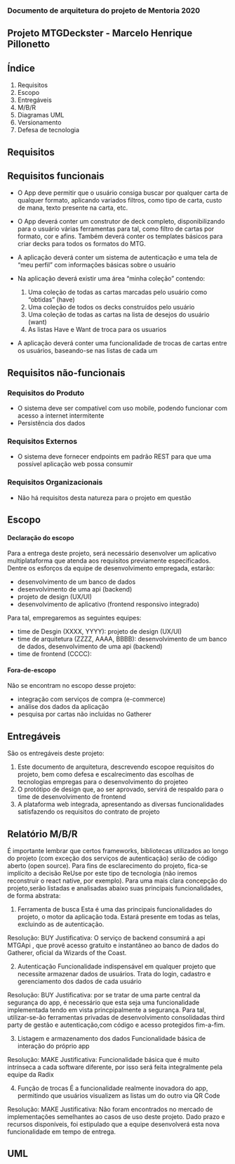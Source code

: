 ### Documento de arquitetura do projeto de Mentoria 2020

## Projeto MTGDeckster - Marcelo Henrique Pillonetto

## **Índice**

1. Requisitos  
2. Escopo
3. Entregáveis
4. M/B/R
5. Diagramas UML
6. Versionamento
7. Defesa de tecnologia

## Requisitos

## Requisitos funcionais
* O App deve permitir que o usuário consiga buscar por qualquer carta de qualquer formato, aplicando variados filtros, como tipo de carta, custo de mana, texto presente na carta, etc.

* O App deverá conter um construtor de deck completo, disponibilizando para o usuário várias ferramentas para tal, como filtro de cartas por formato, cor e afins. Também deverá conter os templates básicos para criar decks para todos os formatos do MTG.

* A aplicação deverá conter um sistema de autenticação e uma tela de “meu perfil” com informações básicas sobre o usuário

* Na aplicação deverá existir uma área “minha coleção” contendo:
    1. Uma coleção de todas as cartas marcadas pelo usuário como “obtidas” (have)
    2. Uma coleção de todos os decks construídos pelo usuário
    3. Uma coleção de todas as cartas na lista de desejos do usuário (want)
    4. As listas Have e Want de troca para os usuarios

* A aplicação deverá conter uma funcionalidade de trocas de cartas entre os usuários, baseando-se nas listas de cada um


## Requisitos não-funcionais
### Requisitos do Produto
* O sistema deve ser compatível com uso mobile, podendo funcionar com acesso a internet intermitente
* Persistência dos dados

### Requisitos Externos
* O sistema deve fornecer endpoints em padrão REST para que uma possível aplicação web possa consumir

### Requisitos Organizacionais
* Não há requisitos desta natureza para o projeto em questão


## Escopo

#### Declaração do escopo
Para a entrega deste projeto, será necessário desenvolver um aplicativo multiplataforma que atenda aos requisitos previamente especificados. Dentre os esforços da equipe de desenvolvimento empregada, estarão:
* desenvolvimento de um banco de dados
* desenvolvimento de uma api (backend)
* projeto de design (UX/UI)
* desenvolvimento de aplicativo (frontend responsivo integrado)

Para tal, empregaremos as seguintes equipes:
* time de Desgin (XXXX, YYYY): projeto de design (UX/UI)
* time de arquitetura (ZZZZ, AAAA, BBBB): desenvolvimento de um banco de dados, desenvolvimento de uma api (backend)
* time de frontend (CCCC): 


#### Fora-de-escopo
Não se encontram no escopo desse projeto:
* integração com serviços de compra (e-commerce)
* análise dos dados da aplicação
* pesquisa por cartas não incluídas no Gatherer


## Entregáveis
São os entregáveis deste projeto: 
1. Este documento de arquitetura, descrevendo escopoe requisitos do projeto, 
bem como defesa e escalrecimento das escolhas de tecnologias empregas para o desenvolvimento do projeteo
2. O protótipo de design que, ao ser aprovado, servirá de respaldo para o time de desenvolvimento de frontend
3. A plataforma web integrada, apresentando as diversas funcionalidades satisfazendo os requisitos do contrato de projeto


## Relatório M/B/R

É importante lembrar que certos frameworks, bibliotecas utilizados ao longo do projeto (com exceção dos serviços de autenticação) serão de código aberto (open source).
Para fins de esclarecimento do projeto, fica-se implícito a decisão ReUse por este tipo de tecnologia (não iremos reconstruir o react native, por exemplo).
Para uma mais clara concepção do projeto,serão listadas e analisadas abaixo suas principais funcionalidades, de forma abstrata:

1. Ferramenta de busca
Esta é uma das principais funcionalidades do projeto, o motor da aplicação toda. Estará presente em todas as telas, excluindo as
de autenticação.

Resolução: BUY
Justificativa: O serviço de backend consumirá a api MTGApi <Link>, que provê acesso gratuito e instantâneo ao banco de dados
do Gatherer, oficial da Wizards of the Coast.  

2. Autenticação
Funcionalidade indispensável em qualquer projeto que necessite armazenar dados de usuários. Trata do login, cadastro e gerenciamento dos dados
de cada usuário

Resolução: BUY
Justificativa: por se tratar de uma parte central da segurança do app, é necessário que esta seja uma funcionalidade implementada tendo em vista princpipalmente a segurança. Para tal, utilizar-se-ão ferramentas privadas de desenvolvimento consolidadas third party de gestão e autenticação,com código e acesso protegidos fim-a-fim.

3. Listagem e armazenamento dos dados
Funcionalidade básica de interação do próprio app

Resolução: MAKE
Justificativa: Funcionalidade básica que é muito intrínseca a cada software diferente, por isso será feita integralmente pela equipe da Radix

4. Função de trocas
É a funcionalidade realmente inovadora do app, permitindo que usuários visualizem as listas um do outro via QR Code
 
Resolução: MAKE
Justificativa: Não foram encontrados no mercado de implementações semelhantes ao casos de uso deste projeto. Dado prazo e recursos disponíveis,
foi estipulado que a equipe desenvolverá esta nova funcionalidade em tempo de entrega.

## UML

